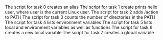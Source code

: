 The script for task 0 creates an alias
The script for task 1 create prints hello user, where user is the current Linux user.
The script for task 2 adds /action to PATH
The script for task 3 counts the number of directories in the PATH
The script for task 4 lists environment variables
The script for task 5 lists local and environment variables as well as functions
The script for task 6 creates a new local variable
The script for task 7 creates a global variable
